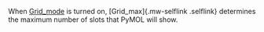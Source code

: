When [Grid_mode](/index.php/Grid_mode "Grid mode") is turned on,
[Grid_max]{.mw-selflink .selflink} determines the maximum number of
slots that PyMOL will show.

